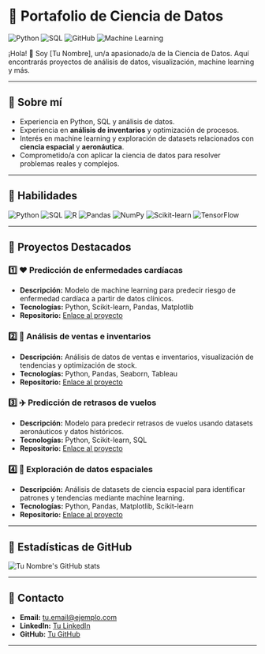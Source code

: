 # 🌟 Portafolio de Ciencia de Datos

![Python](https://img.shields.io/badge/Python-3776AB?style=for-the-badge&logo=python&logoColor=white)
![SQL](https://img.shields.io/badge/SQL-4479A1?style=for-the-badge&logo=sql&logoColor=white)
![GitHub](https://img.shields.io/badge/GitHub-181717?style=for-the-badge&logo=github&logoColor=white)
![Machine Learning](https://img.shields.io/badge/Machine_Learning-F7931E?style=for-the-badge&logo=tensorflow&logoColor=white)

¡Hola! 👋 Soy [Tu Nombre], un/a apasionado/a de la Ciencia de Datos. Aquí encontrarás proyectos de análisis de datos, visualización, machine learning y más.

---

## 🔹 Sobre mí
- Experiencia en Python, SQL y análisis de datos.  
- Experiencia en **análisis de inventarios** y optimización de procesos.  
- Interés en machine learning y exploración de datasets relacionados con **ciencia espacial** y **aeronáutica**.  
- Comprometido/a con aplicar la ciencia de datos para resolver problemas reales y complejos.

---

## 🔹 Habilidades
![Python](https://img.shields.io/badge/Python-3776AB?style=flat-square&logo=python&logoColor=white)
![SQL](https://img.shields.io/badge/SQL-4479A1?style=flat-square&logo=sql&logoColor=white)
![R](https://img.shields.io/badge/R-276DC3?style=flat-square&logo=r&logoColor=white)
![Pandas](https://img.shields.io/badge/Pandas-150458?style=flat-square&logo=pandas&logoColor=white)
![NumPy](https://img.shields.io/badge/NumPy-013243?style=flat-square&logo=numpy&logoColor=white)
![Scikit-learn](https://img.shields.io/badge/Scikit--learn-F7931E?style=flat-square)
![TensorFlow](https://img.shields.io/badge/TensorFlow-FF6F00?style=flat-square&logo=tensorflow&logoColor=white)

---

## 🔹 Proyectos Destacados

### 1️⃣ ❤️ Predicción de enfermedades cardíacas
- **Descripción:** Modelo de machine learning para predecir riesgo de enfermedad cardíaca a partir de datos clínicos.  
- **Tecnologías:** Python, Scikit-learn, Pandas, Matplotlib  
- **Repositorio:** [Enlace al proyecto](#)  

### 2️⃣ 🛒 Análisis de ventas e inventarios
- **Descripción:** Análisis de datos de ventas e inventarios, visualización de tendencias y optimización de stock.  
- **Tecnologías:** Python, Pandas, Seaborn, Tableau  
- **Repositorio:** [Enlace al proyecto](#)  

### 3️⃣ ✈️ Predicción de retrasos de vuelos
- **Descripción:** Modelo para predecir retrasos de vuelos usando datasets aeronáuticos y datos históricos.  
- **Tecnologías:** Python, Scikit-learn, SQL  
- **Repositorio:** [Enlace al proyecto](#)  

### 4️⃣ 🌌 Exploración de datos espaciales
- **Descripción:** Análisis de datasets de ciencia espacial para identificar patrones y tendencias mediante machine learning.  
- **Tecnologías:** Python, Pandas, Matplotlib, Scikit-learn  
- **Repositorio:** [Enlace al proyecto](#)  

---

## 🔹 Estadísticas de GitHub

![Tu Nombre's GitHub stats](https://github-readme-stats.vercel.app/api?username=TU_USUARIO&show_icons=true&theme=radical)

---

## 🔹 Contacto
- **Email:** tu.email@ejemplo.com  
- **LinkedIn:** [Tu LinkedIn](#)  
- **GitHub:** [Tu GitHub](#)  

---



